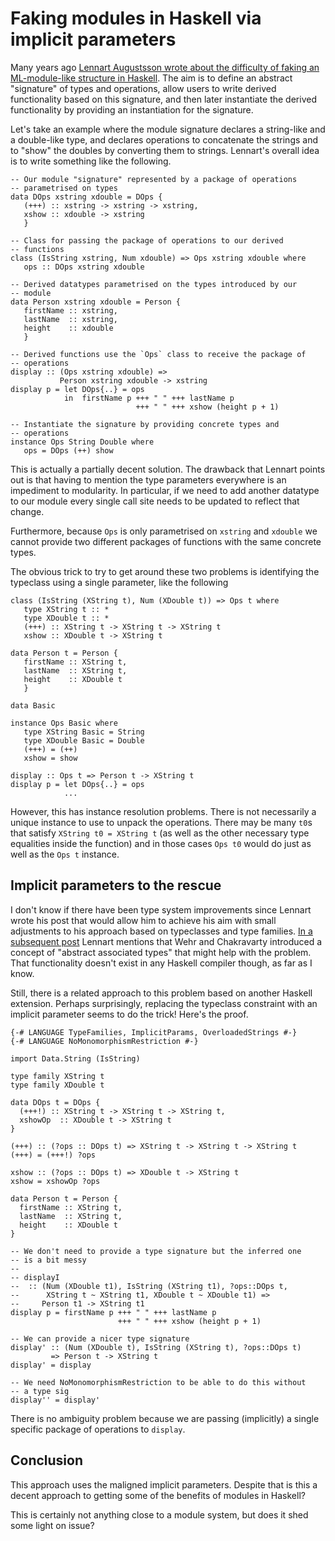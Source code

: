 # Faking modules in Haskell via implicit parameters

Many years ago [Lennart Augustsson wrote about the difficulty of
faking an ML-module-like structure in
Haskell](http://augustss.blogspot.se/2008/12/somewhat-failed-adventure-in-haskell.html).
The aim is to define an abstract "signature" of types and operations,
allow users to write derived functionality based on this signature,
and then later instantiate the derived functionality by providing an
instantiation for the signature.

Let's take an example where the module signature declares a
string-like and a double-like type, and declares operations to
concatenate the strings and to "show" the doubles by converting them
to strings.  Lennart's overall idea is to write something like the
following.

    -- Our module "signature" represented by a package of operations
    -- parametrised on types
    data DOps xstring xdouble = DOps {
       (+++) :: xstring -> xstring -> xstring,
       xshow :: xdouble -> xstring
       }
    
    -- Class for passing the package of operations to our derived
    -- functions
    class (IsString xstring, Num xdouble) => Ops xstring xdouble where
       ops :: DOps xstring xdouble
    
    -- Derived datatypes parametrised on the types introduced by our
    -- module
    data Person xstring xdouble = Person {
       firstName :: xstring,
       lastName  :: xstring,
       height    :: xdouble
       }

    -- Derived functions use the `Ops` class to receive the package of
    -- operations
    display :: (Ops xstring xdouble) =>
               Person xstring xdouble -> xstring
    display p = let DOps{..} = ops
                in  firstName p +++ " " +++ lastName p
                                +++ " " +++ xshow (height p + 1)

    -- Instantiate the signature by providing concrete types and
    -- operations
    instance Ops String Double where
       ops = DOps (++) show

This is actually a partially decent solution.  The drawback that
Lennart points out is that having to mention the type parameters
everywhere is an impediment to modularity.  In particular, if we need
to add another datatype to our module every single call site needs to
be updated to reflect that change.

Furthermore, because `Ops` is only parametrised on `xstring` and
`xdouble` we cannot provide two different packages of functions with
the same concrete types.

The obvious trick to try to get around these two problems is
identifying the typeclass using a single parameter, like the following


    class (IsString (XString t), Num (XDouble t)) => Ops t where
       type XString t :: *
       type XDouble t :: *
       (+++) :: XString t -> XString t -> XString t
       xshow :: XDouble t -> XString t
    
    data Person t = Person {
       firstName :: XString t,
       lastName  :: XString t,
       height    :: XDouble t
       }

    data Basic

    instance Ops Basic where
       type XString Basic = String
       type XDouble Basic = Double
       (+++) = (++)
       xshow = show

    display :: Ops t => Person t -> XString t
    display p = let DOps{..} = ops
                ...

However, this has instance resolution problems.  There is not
necessarily a unique instance to use to unpack the operations.  There
may be many `t0`s that satisfy `XString t0 = XString t` (as well as
the other necessary type equalities inside the function) and in those
cases `Ops t0` would do just as well as the `Ops t` instance.

## Implicit parameters to the rescue

I don't know if there have been type system improvements since Lennart
wrote his post that would allow him to achieve his aim with small
adjustments to his approach based on typeclasses and type families.
[In a subsequent
post](http://augustss.blogspot.se/2008/12/abstraction-continues-i-got-several.html)
Lennart mentions that Wehr and Chakravarty introduced a concept of
"abstract associated types" that might help with the problem.  That
functionality doesn't exist in any Haskell compiler though, as far as
I know.

Still, there is a related approach to this problem based on another
Haskell extension.  Perhaps surprisingly, replacing the typeclass
constraint with an implicit parameter seems to do the trick!  Here's
the proof.

    {-# LANGUAGE TypeFamilies, ImplicitParams, OverloadedStrings #-}
    {-# LANGUAGE NoMonomorphismRestriction #-}
    
    import Data.String (IsString)
    
    type family XString t
    type family XDouble t
    
    data DOps t = DOps {
      (+++!) :: XString t -> XString t -> XString t,
      xshowOp  :: XDouble t -> XString t
    }
    
    (+++) :: (?ops :: DOps t) => XString t -> XString t -> XString t
    (+++) = (+++!) ?ops
    
    xshow :: (?ops :: DOps t) => XDouble t -> XString t
    xshow = xshowOp ?ops
    
    data Person t = Person {
      firstName :: XString t,
      lastName  :: XString t,
      height    :: XDouble t
    }
    
    -- We don't need to provide a type signature but the inferred one
    -- is a bit messy
    --
    -- displayI
    --  :: (Num (XDouble t1), IsString (XString t1), ?ops::DOps t,
    --      XString t ~ XString t1, XDouble t ~ XDouble t1) =>
    --     Person t1 -> XString t1
    display p = firstName p +++ " " +++ lastName p
                            +++ " " +++ xshow (height p + 1)
    
    -- We can provide a nicer type signature
    display' :: (Num (XDouble t), IsString (XString t), ?ops::DOps t)
             => Person t -> XString t
    display' = display
    
    -- We need NoMonomorphismRestriction to be able to do this without
    -- a type sig
    display'' = display'

There is no ambiguity problem because we are passing (implicitly) a
single specific package of operations to `display`.

## Conclusion

This approach uses the maligned implicit parameters.  Despite that is
this a decent approach to getting some of the benefits of modules in
Haskell?

This is certainly not anything close to a module system, but does it
shed some light on issue?
